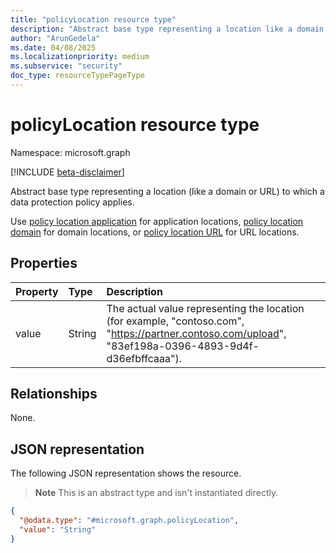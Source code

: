 ```yaml
---
title: "policyLocation resource type"
description: "Abstract base type representing a location like a domain or URL, to which a data protection policy applies."
author: "ArunGedela"
ms.date: 04/08/2025
ms.localizationpriority: medium
ms.subservice: "security"
doc_type: resourceTypePageType
---
```


# policyLocation resource type

Namespace: microsoft.graph

[!INCLUDE [beta-disclaimer](../../includes/beta-disclaimer.md)]

Abstract base type representing a location (like a domain or URL) to which a data protection policy applies.

Use [policy location application](../resources/policylocationapplication.md) for application locations, [policy location domain](../resources/policylocationdomain.md) for domain locations, or [policy location URL](../resources/policylocationurl.md) for URL locations.

## Properties

| Property | Type   | Description                                                    |
| :------- | :----- | :------------------------------------------------------------- |
| value    | String | The actual value representing the location (for example, "contoso.com", "https://partner.contoso.com/upload", "83ef198a-0396-4893-9d4f-d36efbffcaaa"). |

## Relationships

None.

## JSON representation

The following JSON representation shows the resource. 
>**Note** This is an abstract type and isn't instantiated directly.
<!-- {
  "blockType": "resource",
  "abstract": true,
  "@odata.type": "microsoft.graph.policyLocation",
  "openType": false
}-->
``` json
{
  "@odata.type": "#microsoft.graph.policyLocation",
  "value": "String"
}
```
